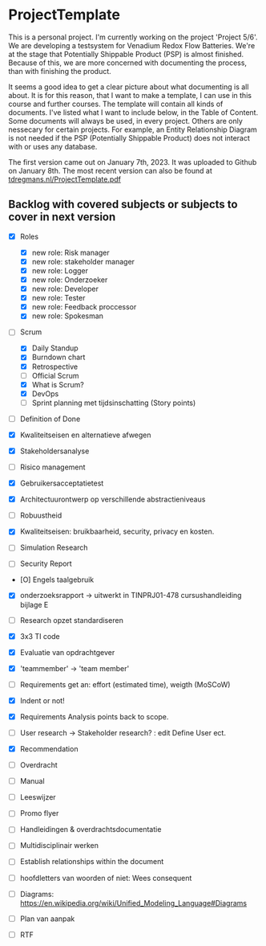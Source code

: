 # ProjectTemplate

This is a personal project. I'm currently working on the project 'Project 5/6'. We are developing a testsystem for Venadium Redox Flow Batteries. We're at the stage that Potentially Shippable Product (PSP) is almost finished. Because of this, we are more concerned with documenting the process, than with finishing the product.

It seems a good idea to get a clear picture about what documenting is all about. It is for this reason, that I want to make a template, I can use in this course and further courses. The template will contain all kinds of documents. I've listed what I want to include below, in the Table of Content. Some documents will always be used, in every project. Others are only nessecary for certain projects. For example, an Entity Relationship Diagram is not needed if the PSP (Potentially Shippable Product) does not interact with or uses any database.

The first version came out on January 7th, 2023. It was uploaded to Github on January 8th. The most recent version can also be found at [tdregmans.nl/ProjectTemplate.pdf](http://tdregmans.nl/ProjectTemplate.pdf)

## Backlog with covered subjects or subjects to cover in next version

- [x] Roles
    - [x] new role: Risk manager
    - [x] new role: stakeholder manager
    - [x] new role: Logger
    - [x] new role: Onderzoeker
    - [x] new role: Developer
    - [x] new role: Tester
    - [x] new role: Feedback proccessor
    - [x] new role: Spokesman
- [ ] Scrum
    - [x] Daily Standup
    - [x] Burndown chart
    - [x] Retrospective
    - [ ] Official Scrum
    - [x] What is Scrum?
    - [x] DevOps
    - [ ] Sprint planning met tijdsinschatting (Story points)
- [ ] Definition of Done
- [x] Kwaliteitseisen en alternatieve afwegen

- [x] Stakeholdersanalyse
- [ ] Risico management
- [x] Gebruikersacceptatietest
- [x] Architectuurontwerp op verschillende abstractieniveaus
- [ ] Robuustheid
- [x] Kwaliteitseisen: bruikbaarheid, security, privacy en kosten.
- [ ] Simulation Research
- [ ] Security Report

- [O] Engels taalgebruik
- [x] onderzoeksrapport -> uitwerkt in TINPRJ01-478 cursushandleiding bijlage E
- [ ] Research opzet standardiseren

- [x] 3x3 TI code
- [x] Evaluatie van opdrachtgever

- [x] 'teammember' -> 'team member'
- [ ] Requirements get an: effort (estimated time), weigth (MoSCoW)
- [x] Indent or not!
- [x] Requirements Analysis points back to scope.
- [ ] User research -> Stakeholder research? : edit Define User ect.

- [x] Recommendation
- [ ] Overdracht
- [ ] Manual
- [ ] Leeswijzer
- [ ] Promo flyer
- [ ] Handleidingen & overdrachtsdocumentatie

- [ ] Multidisciplinair werken

- [ ] Establish relationships within the document
- [ ] hoofdletters van woorden of niet: Wees consequent

- [ ] Diagrams: https://en.wikipedia.org/wiki/Unified_Modeling_Language#Diagrams

- [ ] Plan van aanpak
- [ ] RTF